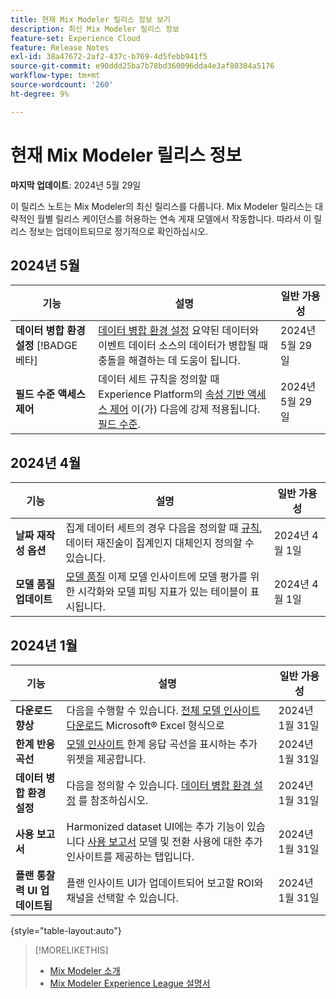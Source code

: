 ```yaml
---
title: 현재 Mix Modeler 릴리스 정보 보기
description: 최신 Mix Modeler 릴리스 정보
feature-set: Experience Cloud
feature: Release Notes
exl-id: 38a47672-2af2-437c-b769-4d5febb941f5
source-git-commit: e90ddd25ba7b78bd360096dda4e3af80304a5176
workflow-type: tm+mt
source-wordcount: '260'
ht-degree: 9%

---
```


# 현재 Mix Modeler 릴리스 정보

**마지막 업데이트**: 2024년 5월 29일

이 릴리스 노트는 Mix Modeler의 최신 릴리스를 다룹니다. Mix Modeler 릴리스는 대략적인 월별 릴리스 케이던스를 허용하는 연속 게재 모델에서 작동합니다. 따라서 이 릴리스 정보는 업데이트되므로 정기적으로 확인하십시오.

## 2024년 5월

| 기능 | 설명 | 일반 가용성 |
|---|---|---|
| **데이터 병합 환경 설정** [!BADGE 베타] | [데이터 병합 환경 설정](../harmonize-data/dataset-rules.md#data-merge-preferences) 요약된 데이터와 이벤트 데이터 소스의 데이터가 병합될 때 충돌을 해결하는 데 도움이 됩니다. | 2024년 5월 29일 |
| **필드 수준 액세스 제어** | 데이터 세트 규칙을 정의할 때 Experience Platform의 [속성 기반 액세스 제어](https://experienceleague.adobe.com/en/docs/experience-platform/access-control/abac/overview) 이(가) 다음에 강제 적용됩니다. [필드 수준](../harmonize-data/dataset-rules.md#field-level-access-control). | 2024년 5월 29일 |


## 2024년 4월

| 기능 | 설명 | 일반 가용성 |
|---|---|---|
| **날짜 재작성 옵션** | 집계 데이터 세트의 경우 다음을 정의할 때 [규칙](../harmonize-data/dataset-rules.md), 데이터 재진술이 집계인지 대체인지 정의할 수 있습니다. | 2024년 4월 1일 |
| **모델 품질 업데이트** | [모델 품질](/help/models/insights.md) 이제 모델 인사이트에 모델 평가를 위한 시각화와 모델 피팅 지표가 있는 테이블이 표시됩니다. | 2024년 4월 1일 |


## 2024년 1월

| 기능 | 설명 | 일반 가용성 |
|---|---|---|
| **다운로드 향상** | 다음을 수행할 수 있습니다. [전체 모델 인사이트 다운로드](../models/insights.md) Microsoft® Excel 형식으로 | 2024년 1월 31일 |
| **한계 반응 곡선** | [모델 인사이트](../models/insights.md) 한계 응답 곡선을 표시하는 추가 위젯을 제공합니다. | 2024년 1월 31일 |
| **데이터 병합 환경 설정** | 다음을 정의할 수 있습니다. [데이터 병합 환경 설정](../harmonize-data/dataset-rules.md#data-merge-preferences) 를 참조하십시오. | 2024년 1월 31일 |
| **사용 보고서** | Harmonized dataset UI에는 추가 기능이 있습니다 [사용 보고서](../harmonize-data/usage-report.md) 모델 및 전환 사용에 대한 추가 인사이트를 제공하는 탭입니다. | 2024년 1월 31일 |
| **플랜 통찰력 UI 업데이트됨** | 플랜 인사이트 UI가 업데이트되어 보고할 ROI와 채널을 선택할 수 있습니다. | 2024년 1월 31일 |

{style="table-layout:auto"}


>[!MORELIKETHIS]
>
>* [Mix Modeler 소개](https://business.adobe.com/products/experience-platform/planning-and-measurement.html)
>* [Mix Modeler Experience League 설명서](https://experienceleague.adobe.com/ko/docs/mix-modeler)
